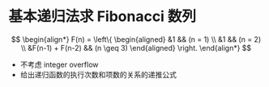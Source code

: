 # 基本递归法求 Fibonacci 数列

$$
\begin{align*}
    F(n) = \left\{ \begin{aligned}
        &1 && (n = 1) \\
        &1 && (n = 2) \\
        &F(n-1) + F(n-2) && (n \geq 3)
    \end{aligned} \right.
\end{align*}
$$

- 不考虑 integer overflow
- 给出递归函数的执行次数和项数的关系的递推公式
